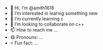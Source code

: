 - 👋 Hi, I’m @amith1618
- 👀 I’m interested in learnig something new
- 🌱 I’m currently learning c
- 💞️ I’m looking to collaborate on c++
- 📫 How to reach me ...
- 😄 Pronouns: ...
- ⚡ Fun fact: ...

<!---
amith1618/amith1618 is a ✨ special ✨ repository because its `README.md` (this file) appears on your GitHub profile.
You can click the Preview link to take a look at your changes.
--->
